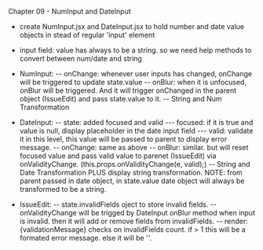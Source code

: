 Chapter 09 - NumInput and DateInput

- create NumInput.jsx and DateInput.jsx to hold number and date value objects in stead of regular 'input' element
- input field: value has always to be a string. so we need help methods to convert between num/date and string

- NumInput: 
-- onChange: whenever user inputs has changed, onChange will be triggered to update state.value
-- onBlur: when it is unfocused, onBlur will be triggered. And it will trigger onChanged in the parent object (IssueEdit) and pass state.value to it.
-- String and Num Transformation

- DateInput:
-- state: added focused and valid
--- focused: if it is true and value is null, display placeholder in the date input field
--- valid: validate it in this level, this value will be passed to parent to display error message.
-- onChange: same as above
-- onBlur: similar. but will reset focused value and pass valid value to parenet (IssueEdit) via onValidityChange. (this.props.onValidityChange(e, valid);)
-- String and Date Transformation PLUS display string transformation. NOTE: from parent passed in date object, in state.value date object will always be transformed to be a string. 

- IssueEdit:
-- state.invalidFields oject to store invalid fields.
-- onValidityChange will be trigged by DateInput onBlur method when input is invalid. then it will add or remove fields from invalidFields. 
-- render: {validationMessage} checks on invalidFields count. if > 1 this will be a formated error message. else it will be ''.

